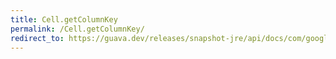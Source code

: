 ```yaml
---
title: Cell.getColumnKey
permalink: /Cell.getColumnKey/
redirect_to: https://guava.dev/releases/snapshot-jre/api/docs/com/google/common/collect/Table.Cell.html#getColumnKey--
---
```

